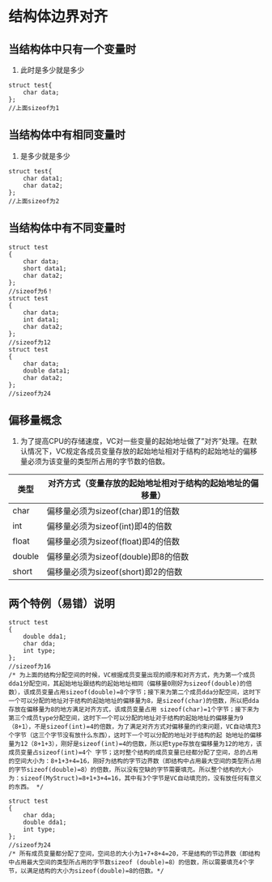 # 结构体边界对齐

## 当结构体中只有一个变量时
1. 此时是多少就是多少
```
struct test{
    char data;
};
//上面sizeof为1
```
## 当结构体中有相同变量时
1. 是多少就是多少
```
struct test{
    char data1;
    char data2;
};
//上面sizeof为2
```
## 当结构体中有不同变量时
```
struct test
{
    char data;
    short data1;
    char data2;
};
//sizeof为6！   
struct test
{
    char data;
    int data1;
    char data2;
};
//sizeof为12
struct test
{
    char data;
    double data1;
    char data2;
};
//sizeof为24
```
## 偏移量概念
1. 为了提高CPU的存储速度，VC对一些变量的起始地址做了”对齐”处理。在默认情况下，VC规定各成员变量存放的起始地址相对于结构的起始地址的偏移量必须为该变量的类型所占用的字节数的倍数。

类型|对齐方式（变量存放的起始地址相对于结构的起始地址的偏移量）
---|---
char|偏移量必须为sizeof(char)即1的倍数
int|     偏移量必须为sizeof(int)即4的倍数
float |  偏移量必须为sizeof(float)即4的倍数
double | 偏移量必须为sizeof(double)即8的倍数
short  | 偏移量必须为sizeof(short)即2的倍数
## 两个特例（易错）说明
```
struct test
{
    double dda1;
    char dda;
    int type;
};
//sizeof为16
/* 为上面的结构分配空间的时候，VC根据成员变量出现的顺序和对齐方式，先为第一个成员dda1分配空间，其起始地址跟结构的起始地址相同（偏移量0刚好为sizeof(double)的倍数），该成员变量占用sizeof(double)=8个字节；接下来为第二个成员dda分配空间，这时下一个可以分配的地址对于结构的起始地址的偏移量为8，是sizeof(char)的倍数，所以把dda存放在偏移量为8的地方满足对齐方式，该成员变量占用 sizeof(char)=1个字节；接下来为第三个成员type分配空间，这时下一个可以分配的地址对于结构的起始地址的偏移量为9（8+1），不是sizeof(int)=4的倍数，为了满足对齐方式对偏移量的约束问题，VC自动填充3个字节（这三个字节没有放什么东西），这时下一个可以分配的地址对于结构的起 始地址的偏移量为12（8+1+3），刚好是sizeof(int)=4的倍数，所以把type存放在偏移量为12的地方，该成员变量占sizeof(int)=4个 字节；这时整个结构的成员变量已经都分配了空间，总的占用的空间大小为：8+1+3+4=16，刚好为结构的字节边界数（即结构中占用最大空间的类型所占用的字节sizeof(double)=8）的倍数，所以没有空缺的字节需要填充。所以整个结构的大小为：sizeof(MyStruct)=8+1+3+4=16，其中有3个字节是VC自动填充的，没有放任何有意义的东西。 */
``` 
```
struct test
{
    char dda;
    double dda1;
    int type;
};
//sizeof为24
/* 所有成员变量都分配了空间，空间总的大小为1+7+8+4=20，不是结构的节边界数（即结构中占用最大空间的类型所占用的字节数sizeof (double)=8）的倍数，所以需要填充4个字节，以满足结构的大小为sizeof(double)=8的倍数。*/
```


